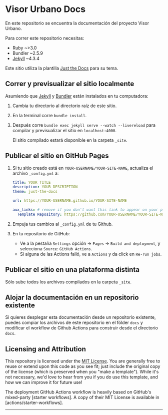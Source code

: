 # Visor Urbano Docs

En este repositorio se encuentra la documentación del proyecto Visor Urbano.

Para correr este repositorio necesitas:

- Ruby ~>3.0
- Bundler ~2.5.9
- [Jekyll] ~4.3.4

Este sitio utiliza la plantilla [Just the Docs] para su tema.

## Correr y previsualizar el sitio localmente

Asumiendo que [Jekyll] y [Bundler] están instalados en tu computadora:

1.  Cambia tu directorio al directorio raíz de este sitio.

2.  En la terminal corre `bundle install`.

3.  Después corre `bundle exec jekyll serve --watch --livereload` para compilar y previsualizar el sitio en `localhost:4000`.

    El sitio compilado estará disponible en la carpeta `_site`.


## Publicar el sitio en GitHub Pages

1.  Si tu sitio creado está en `YOUR-USERNAME/YOUR-SITE-NAME`, actualiza el archivo `_config.yml` a:

    ```yaml
    title: YOUR TITLE
    description: YOUR DESCRIPTION
    theme: just-the-docs

    url: https://YOUR-USERNAME.github.io/YOUR-SITE-NAME

    aux_links: # remove if you don't want this link to appear on your pages
      Template Repository: https://github.com/YOUR-USERNAME/YOUR-SITE-NAME
    ```

2.  Empuja tus cambios al `_config.yml` de tu Github.

3.  En tu repositorio de GitHub:
    - Ve a la pestaña `Settings` opción -> `Pages` -> `Build and deployment`, y selecciona `Source`: `GitHub Actions`.
    - Si alguna de las Actions falló, ve a `Actions` y da click en `Re-run jobs`.

## Publicar el sitio en una plataforma distinta

Sólo sube todos los archivos compilados en la carpeta `_site`.

## Alojar la documentación en un repositorio existente

Si quieres desplegar esta documentación desde un repositorio existente, puedes compiar los archivos de este repositorio en el fólder `docs` y modificar el workflow de Github Actions para construir desde el directorio `docs`. 

## Licensing and Attribution

This repository is licensed under the [MIT License]. You are generally free to reuse or extend upon this code as you see fit; just include the original copy of the license (which is preserved when you "make a template"). While it's not necessary, we'd love to hear from you if you do use this template, and how we can improve it for future use!

The deployment GitHub Actions workflow is heavily based on GitHub's mixed-party [starter workflows]. A copy of their MIT License is available in [actions/starter-workflows].

----

[^1]: [It can take up to 10 minutes for changes to your site to publish after you push the changes to GitHub](https://docs.github.com/en/pages/setting-up-a-github-pages-site-with-jekyll/creating-a-github-pages-site-with-jekyll#creating-your-site).

[Jekyll]: https://jekyllrb.com
[Just the Docs]: https://just-the-docs.github.io/just-the-docs/
[GitHub Pages]: https://docs.github.com/en/pages
[GitHub Pages / Actions workflow]: https://github.blog/changelog/2022-07-27-github-pages-custom-github-actions-workflows-beta/
[Bundler]: https://bundler.io
[MIT License]: https://en.wikipedia.org/wiki/MIT_License
